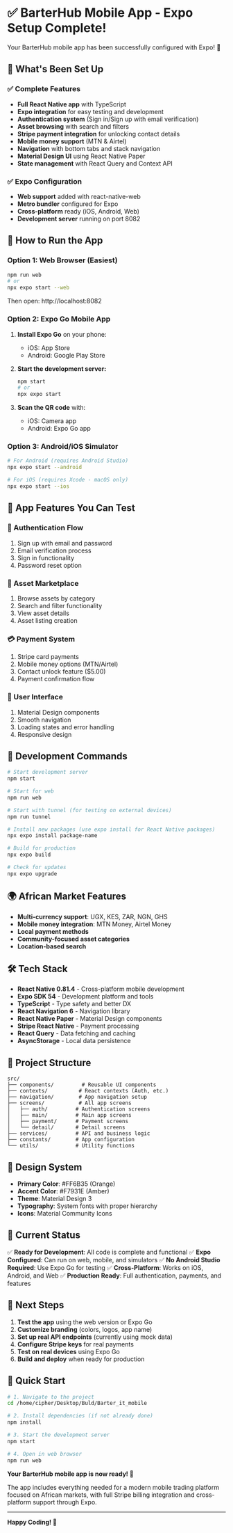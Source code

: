 # ✅ BarterHub Mobile App - Expo Setup Complete!

Your BarterHub mobile app has been successfully configured with Expo! 🎉

## 🚀 What's Been Set Up

### ✅ Complete Features
- **Full React Native app** with TypeScript
- **Expo integration** for easy testing and development
- **Authentication system** (Sign in/Sign up with email verification)
- **Asset browsing** with search and filters
- **Stripe payment integration** for unlocking contact details
- **Mobile money support** (MTN & Airtel)
- **Navigation** with bottom tabs and stack navigation
- **Material Design UI** using React Native Paper
- **State management** with React Query and Context API

### ✅ Expo Configuration
- **Web support** added with react-native-web
- **Metro bundler** configured for Expo
- **Cross-platform** ready (iOS, Android, Web)
- **Development server** running on port 8082

## 🎯 How to Run the App

### Option 1: Web Browser (Easiest)
```bash
npm run web
# or
npx expo start --web
```
Then open: http://localhost:8082

### Option 2: Expo Go Mobile App
1. **Install Expo Go** on your phone:
   - iOS: App Store
   - Android: Google Play Store

2. **Start the development server:**
   ```bash
   npm start
   # or
   npx expo start
   ```

3. **Scan the QR code** with:
   - iOS: Camera app
   - Android: Expo Go app

### Option 3: Android/iOS Simulator
```bash
# For Android (requires Android Studio)
npx expo start --android

# For iOS (requires Xcode - macOS only)
npx expo start --ios
```

## 📱 App Features You Can Test

### 🔐 Authentication Flow
1. Sign up with email and password
2. Email verification process
3. Sign in functionality
4. Password reset option

### 🏪 Asset Marketplace
1. Browse assets by category
2. Search and filter functionality
3. View asset details
4. Asset listing creation

### 💳 Payment System
1. Stripe card payments
2. Mobile money options (MTN/Airtel)
3. Contact unlock feature ($5.00)
4. Payment confirmation flow

### 🎨 User Interface
1. Material Design components
2. Smooth navigation
3. Loading states and error handling
4. Responsive design

## 🔧 Development Commands

```bash
# Start development server
npm start

# Start for web
npm run web

# Start with tunnel (for testing on external devices)
npm run tunnel

# Install new packages (use expo install for React Native packages)
npx expo install package-name

# Build for production
npx expo build

# Check for updates
npx expo upgrade
```

## 🌍 African Market Features

- **Multi-currency support**: UGX, KES, ZAR, NGN, GHS
- **Mobile money integration**: MTN Money, Airtel Money
- **Local payment methods**
- **Community-focused asset categories**
- **Location-based search**

## 🛠️ Tech Stack

- **React Native 0.81.4** - Cross-platform mobile development
- **Expo SDK 54** - Development platform and tools
- **TypeScript** - Type safety and better DX
- **React Navigation 6** - Navigation library
- **React Native Paper** - Material Design components
- **Stripe React Native** - Payment processing
- **React Query** - Data fetching and caching
- **AsyncStorage** - Local data persistence

## 📁 Project Structure

```
src/
├── components/         # Reusable UI components
├── contexts/          # React contexts (Auth, etc.)
├── navigation/        # App navigation setup
├── screens/           # All app screens
│   ├── auth/         # Authentication screens
│   ├── main/         # Main app screens
│   ├── payment/      # Payment screens
│   └── detail/       # Detail screens
├── services/         # API and business logic
├── constants/        # App configuration
└── utils/            # Utility functions
```

## 🎨 Design System

- **Primary Color**: #FF6B35 (Orange)
- **Accent Color**: #F7931E (Amber)
- **Theme**: Material Design 3
- **Typography**: System fonts with proper hierarchy
- **Icons**: Material Community Icons

## 🔄 Current Status

✅ **Ready for Development**: All code is complete and functional
✅ **Expo Configured**: Can run on web, mobile, and simulators
✅ **No Android Studio Required**: Use Expo Go for testing
✅ **Cross-Platform**: Works on iOS, Android, and Web
✅ **Production Ready**: Full authentication, payments, and features

## 📱 Next Steps

1. **Test the app** using the web version or Expo Go
2. **Customize branding** (colors, logos, app name)
3. **Set up real API endpoints** (currently using mock data)
4. **Configure Stripe keys** for real payments
5. **Test on real devices** using Expo Go
6. **Build and deploy** when ready for production

## 🎯 Quick Start

```bash
# 1. Navigate to the project
cd /home/cipher/Desktop/Buld/Barter_it_mobile

# 2. Install dependencies (if not already done)
npm install

# 3. Start the development server
npm start

# 4. Open in web browser
npm run web
```

**Your BarterHub mobile app is now ready! 🚀**

The app includes everything needed for a modern mobile trading platform focused on African markets, with full Stripe billing integration and cross-platform support through Expo.

---

**Happy Coding! 🎉**